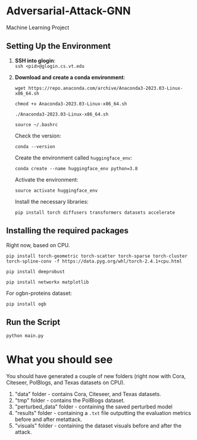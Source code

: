 # Adversarial-Attack-GNN
Machine Learning Project

## Setting Up the Environment

1. **SSH into glogin**:  
    `ssh <pid>@glogin.cs.vt.edu`

2. **Download and create a conda environment**:
   
   `wget https://repo.anaconda.com/archive/Anaconda3-2023.03-Linux-x86_64.sh`

   `chmod +x Anaconda3-2023.03-Linux-x86_64.sh`
   
   `./Anaconda3-2023.03-Linux-x86_64.sh`
   
    `source ~/.bashrc`

   Check the version:
   
    `conda --version`

   Create the environment called `huggingface_env`:
   
    `conda create --name huggingface_env python=3.8`
   
    Activate the environment:

   `source activate huggingface_env`

   Install the necessary libraries:
   
    `pip install torch diffusers transformers datasets accelerate`

## Installing the required packages
   
   Right now, based on CPU.

   `pip install torch-geometric torch-scatter torch-sparse torch-cluster torch-spline-conv -f https://data.pyg.org/whl/torch-2.4.1+cpu.html`

   `pip install deeprobust`
   
   `pip install networkx matplotlib`

   For ogbn-proteins dataset:
   
   `pip install ogb`

## Run the Script

```bash
python main.py
```

# What you should see

You should have generated a couple of new folders (right now with Cora, Citeseer, PolBlogs, and Texas datasets on CPU). 

1. "data" folder - contains Cora, Citeseer, and Texas datasets.
2. "tmp" folder - contains the PolBlogs dataset.
3. "perturbed_data" folder - containing the saved perturbed model
4. "results" folder - containing a `.txt` file outputting the evaluation metrics before and after metattack.
5. "visuals" folder - containing the dataset visuals before and after the attack.


   

     
